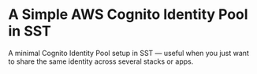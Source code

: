 # A Simple AWS Cognito Identity Pool in SST

A minimal Cognito Identity Pool setup in SST — useful when you just want to share the same identity across several stacks or apps.